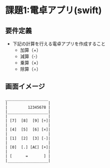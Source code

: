 # 課題1:電卓アプリ(swift)

## 要件定義
 - 下記の計算を行える電卓アプリを作成すること
   - 加算（+）
   - 減算（-）
   - 乗算（×）
   - 除算（÷）
 
## 画面イメージ
```
___________________
|                  |
|         12345678 |
|__________________|
|                  |
| [7]  [8]  [9] [÷]|
|                  |
| [4]  [5]  [6] [×]|
|                  |
| [1]  [2]  [3] [-]|
|                  |
| [0]  [.] [AC] [+]|
|                  |
| [      =       ] |
|__________________|
```

